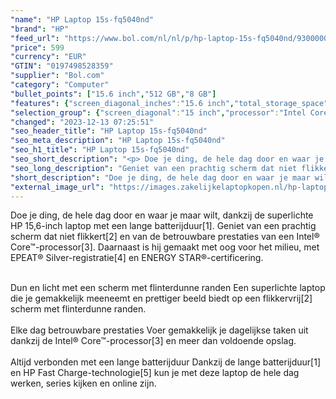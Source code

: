 ```yaml
---
"name": "HP Laptop 15s-fq5040nd"
"brand": "HP"
"feed_url": "https://www.bol.com/nl/nl/p/hp-laptop-15s-fq5040nd/9300000156850974"
"price": 599
"currency": "EUR"
"GTIN": "0197498528359"
"supplier": "Bol.com"
"category": "Computer"
"bullet_points": ["15.6 inch","512 GB","8 GB"]
"features": {"screen_diagonal_inches":"15.6 inch","total_storage_space":"512 GB","memory_size":"8 GB"}
"selection_group": {"screen_diagonal":"15 inch","processor":"Intel Core i5","changed_price_past_3_days":false}
"changed": "2023-12-13 07:25:51"
"seo_header_title": "HP Laptop 15s-fq5040nd"
"seo_meta_description": "HP Laptop 15s-fq5040nd"
"seo_h1_title": "HP Laptop 15s-fq5040nd"
"seo_short_description": "<p> Doe je ding, de hele dag door en waar je maar wilt, dankzij de superlichte HP 15,6-inch laptop met een lange batterijduur[1]."
"seo_long_description": "Geniet van een prachtig scherm dat niet flikkert[2] en van de betrouwbare prestaties van een Intel® Core™-processor[3]. Daarnaast is hij gemaakt met oog voor het milieu, met EPEAT® Silver-registratie[4] en ENERGY STAR®-certificering. <br /><br /> </p> <p> Dun en licht met een scherm met flinterdunne randen Een superlichte laptop die je gemakkelijk meeneemt en prettiger beeld biedt op een flikkervrij[2] scherm met flinterdunne randen. <br /><br />Elke dag betrouwbare prestaties Voer gemakkelijk je dagelijkse taken uit dankzij de Intel® Core™-processor[3] en meer dan voldoende opslag. <br /><br />Altijd verbonden met een lange batterijduur Dankzij de lange batterijduur[1] en HP Fast Charge-technologie[5] kun je met deze laptop de hele dag werken, series kijken en online zijn. </p>"
"short_description": "Doe je ding, de hele dag door en waar je maar wilt, dankzij de superlichte HP 15,6-inch laptop met een lange batterijduur[1]. Geniet van een prachtig scherm dat niet flikkert[2] en van de betrouwbare prestaties van een Intel® Core™-processor[3]. Daarnaast is hij gemaakt met oog voor het milieu, met EPEAT® Silver-registratie[4] en ENERGY STAR®-certificering. Dun en licht met een scherm met flinterdunne randen Een superlichte laptop die je gemakkelijk meeneemt en prettiger beeld biedt op een flikkervrij[2] scherm met flinterdunne randen. Elke dag betrouwbare prestaties Voer gemakkelijk je dagelijkse taken uit dankzij de Intel® Core™-processor[3] en meer dan voldoende opslag. Altijd verbonden met een lange batterijduur Dankzij de lange batterijduur[1] en HP Fast Charge-technologie[5] kun je met deze laptop de hele dag werken, series kijken en online zijn."
"external_image_url": "https://images.zakelijkelaptopkopen.nl/hp-laptop-15s-fq5040nd.webp"
---
```


<p> Doe je ding, de hele dag door en waar je maar wilt, dankzij de superlichte HP 15,6-inch laptop met een lange batterijduur[1]. Geniet van een prachtig scherm dat niet flikkert[2] en van de betrouwbare prestaties van een Intel® Core™-processor[3]. Daarnaast is hij gemaakt met oog voor het milieu, met EPEAT® Silver-registratie[4] en ENERGY STAR®-certificering.<br /><br /> </p> <p> Dun en licht met een scherm met flinterdunne randen Een superlichte laptop die je gemakkelijk meeneemt en prettiger beeld biedt op een flikkervrij[2] scherm met flinterdunne randen. <br /><br />Elke dag betrouwbare prestaties Voer gemakkelijk je dagelijkse taken uit dankzij de Intel® Core™-processor[3] en meer dan voldoende opslag. <br /><br />Altijd verbonden met een lange batterijduur Dankzij de lange batterijduur[1] en HP Fast Charge-technologie[5] kun je met deze laptop de hele dag werken, series kijken en online zijn. </p>